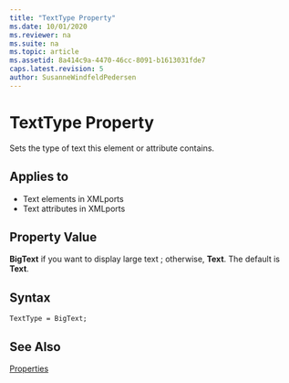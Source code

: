 ```yaml
---
title: "TextType Property"
ms.date: 10/01/2020
ms.reviewer: na
ms.suite: na
ms.topic: article
ms.assetid: 8a414c9a-4470-46cc-8091-b1613031fde7
caps.latest.revision: 5
author: SusanneWindfeldPedersen
---
```

 
# TextType Property

Sets the type of text this element or attribute contains.  
  
## Applies to  

- Text elements in XMLports  
- Text attributes in XMLports
  
## Property Value  

**BigText** if you want to display large text ; otherwise, **Text**. The default is **Text**.  
 
## Syntax

```AL
TextType = BigText;
```

## See Also  

[Properties](devenv-properties.md)